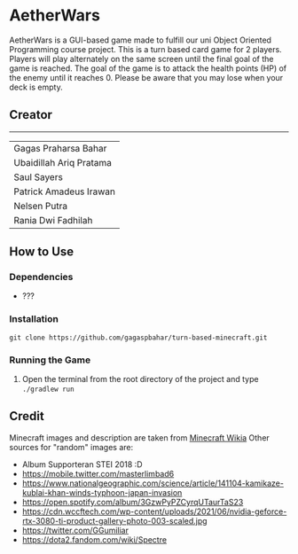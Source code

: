 # AetherWars
AetherWars is a GUI-based game made to fulfill our uni Object Oriented Programming course project. This is a turn based card game for 2 players. Players will play alternately on the same screen until the final goal of the game is reached. The goal of the game is to attack the health points (HP) of the enemy until it reaches 0. Please be aware that you may lose when your deck is empty. 

<!---
Ini diisi foto-foto ssan
-->

## Creator
---
| |
| ---  |
|Gagas Praharsa Bahar  |
|Ubaidillah Ariq Pratama |
|Saul Sayers |
|Patrick Amadeus Irawan |
|Nelsen Putra |
|Rania Dwi Fadhilah |

## How to Use

### Dependencies
- ???

### Installation
```
git clone https://github.com/gagaspbahar/turn-based-minecraft.git
```

### Running the Game
1. Open the terminal from the root directory of the project and type
`./gradlew run`


## Credit

Minecraft images and description are taken from [Minecraft Wikia](https://minecraft.fandom.com/wiki/)
Other sources for "random" images are:

- Album Supporteran STEI 2018 :D
- https://mobile.twitter.com/masterlimbad6
- https://www.nationalgeographic.com/science/article/141104-kamikaze-kublai-khan-winds-typhoon-japan-invasion
- https://open.spotify.com/album/3GzwPyPZCyrqUTaurTaS23
- https://cdn.wccftech.com/wp-content/uploads/2021/06/nvidia-geforce-rtx-3080-ti-product-gallery-photo-003-scaled.jpg
- https://twitter.com/GGumiliar
- https://dota2.fandom.com/wiki/Spectre
